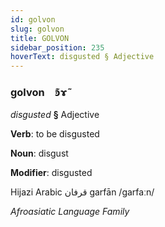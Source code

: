 ```yaml
---
id: golvon
slug: golvon
title: GOLVON
sidebar_position: 235
hoverText: disgusted § Adjective
---
```


### golvon&emsp;<span kind="abugida">ꜿ͊ɤ̃</span>

*disgusted* **§** Adjective

**Verb**: to be disgusted

**Noun**: disgust

**Modifier**: disgusted

Hijazi Arabic قرفان garfān /ɡarfaːn/

*Afroasiatic Language Family*